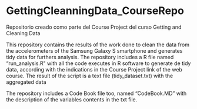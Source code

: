 # GettingCleanningData_CourseRepo
Repositorio creado como parte del Course Project del curso Getting and Cleaning Data

This repository contains the results of the work done to clean the data from the accelerometers of the Samsung Galaxy S smartphone and generates tidy data for furthers analysis. The repository includes a R file named “run_analysis.R" with all the code executes in R software to generate de tidy data, according with the indications in the Course Project link of the web course. The result of the script is a text file (tidy_dataset.txt) with the aggregated data

The repository includes a Code Book file too, named “CodeBook.MD” with the description of the variables contents in the txt file.
